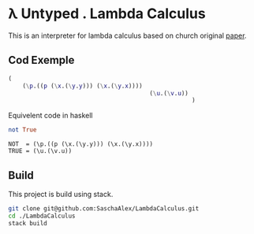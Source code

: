 # λ Untyped . Lambda Calculus

This is an interpreter for lambda calculus based on church original [paper](https://www.ics.uci.edu/~lopes/teaching/inf212W12/readings/church.pdf).

## Cod Exemple

```m
(
    (\p.((p (\x.(\y.y))) (\x.(\y.x)))) 
                                        (\u.(\v.u))
                                                    )
```
Equivelent code in haskell
```hs
not True
```
```
NOT  = (\p.((p (\x.(\y.y))) (\x.(\y.x))))
TRUE = (\u.(\v.u))
```


## Build
This project is build using stack.
```bash
git clone git@github.com:SaschaAlex/LambdaCalculus.git
cd ./LambdaCalculus
stack build
```
